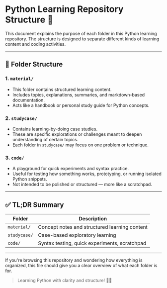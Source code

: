 # Python Learning Repository Structure 🐍

This document explains the purpose of each folder in this Python learning repository. The structure is designed to separate different kinds of learning content and coding activities.

---

## 📁 Folder Structure

### 1. `material/`

* This folder contains structured learning content.
* Includes topics, explanations, summaries, and markdown-based documentation.
* Acts like a handbook or personal study guide for Python concepts.

### 2. `studycase/`

* Contains learning-by-doing case studies.
* These are specific explorations or challenges meant to deepen understanding of certain topics.
* Each folder in `studycase/` may focus on one problem or technique.

### 3. `code/`

* A playground for quick experiments and syntax practice.
* Useful for testing how something works, prototyping, or running isolated Python snippets.
* Not intended to be polished or structured — more like a scratchpad.

---

## ✅ TL;DR Summary

| Folder       | Description                                   |
| ------------ | --------------------------------------------- |
| `material/`  | Concept notes and structured learning content |
| `studycase/` | Case-based exploratory learning               |
| `code/`      | Syntax testing, quick experiments, scratchpad |

---

If you're browsing this repository and wondering how everything is organized, this file should give you a clear overview of what each folder is for.

> Learning Python with clarity and structure! 🐍🚀
